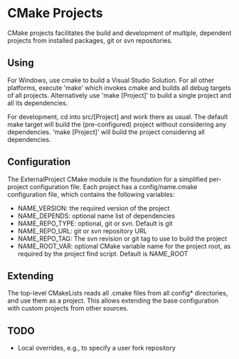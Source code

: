 # CMake Projects

CMake projects facilitates the build and development of multiple,
dependent projects from installed packages, git or svn repositories.

## Using

For Windows, use cmake to build a Visual Studio Solution. For all other
platforms, execute 'make' which invokes cmake and builds all debug
targets of all projects. Alternatively use 'make [Project]' to build a
single project and all its dependencies.

For development, cd into src/[Project] and work there as usual. The
default make target will build the (pre-configured) project without
considering any dependencies. 'make [Project]' will build the project
considering all dependencies.

## Configuration

The ExternalProject CMake module is the foundation for a simplified
per-project configuration file. Each project has a config/name.cmake
configuration file, which contains the following variables:

* NAME\_VERSION: the required version of the project
* NAME\_DEPENDS: optional name list of dependencies
* NAME\_REPO\_TYPE: optional, git or svn. Default is git
* NAME\_REPO\_URL: git or svn repository URL
* NAME\_REPO\_TAG: The svn revision or git tag to use to build the project
* NAME\_ROOT\_VAR: optional CMake variable name for the project root,
  as required by the project find script. Default is  NAME\_ROOT

## Extending

The top-level CMakeLists reads all .cmake files from all config*
directories, and use them as a project. This allows extending the base
configuration with custom projects from other sources.

## TODO

* Local overrides, e.g., to specify a user fork repository
